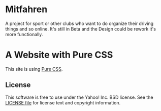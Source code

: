 Mitfahren
========================

A project for sport or other clubs who want to do organize their driving things and so online. It's still in Beta and the Design could be rework it's more functionally.

A Website with Pure CSS
========================

This site is using [Pure CSS][pure].

[pure]: http://purecss.io/
[pure-site]: https://github.com/yahoo/pure-site


License
-------

This software is free to use under the Yahoo! Inc. BSD license.
See the [LICENSE file][] for license text and copyright information.

[LICENSE file]: https://github.com/yahoo/pure-site/blob/master/LICENSE.md
